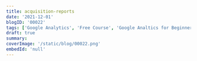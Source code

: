 ```yaml
---
title: acquisition-reports
date: '2021-12-01'
blogID: '00022'
tags: ['Google Analytics', 'Free Course', 'Google Analtics for Beginners']
draft: true
summary:
coverImage: '/static/blog/00022.png'
embedId: 'null'
---
```

